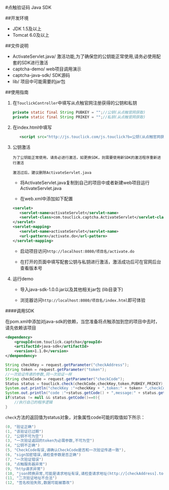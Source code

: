 #点触验证码 Java SDK


##开发环境
  
  - JDK 1.5及以上
  - Tomcat 6.0及以上

##文件说明

* ActivateServlet.java/ 激活功能,为了确保您的公钥能正常使用,请务必使用配套的SDK进行激活
* captcha-demo/ web项目调用演示
* captcha-java-sdk/ SDK源码
* lib/ 项目中可能需要的jar包
  


##使用指南
1. 在`TouclickController`中填写从点触官网注册获得的公钥和私钥
   ```java	
   private static final String PUBKEY = "";//公钥(从点触官网获取)
   private static final String PRIKEY = "";//私钥(从点触官网获取)
   ```
   
2. 在index.html中填写
   ```xml
      <script src="http://js.touclick.com/js.touclick?b=公钥(从点触官网获得)" ></script>
   ```

3. 公钥激活

	`为了公钥能正常使用，请务必进行激活，如更换SDK，则需要使用新SDK的激活程序重新进行激活`

	`激活过后，建议删除ActivateServlet.java`
	
	* 将ActivateServlet.java复制到自己的项目中或者新建web项目运行ActivateServlet.java

	* 在web.xml中添加如下配置
   ```xml
   <servlet>
      <servlet-name>activateServlet</servlet-name>
      <servlet-class>com.touclick.captcha.ActivateServlet</servlet-class>
   </servlet>
   <servlet-mapping>
      <servlet-name>activateServlet</servlet-name>
      <url-pattern>/activate.do</url-pattern>
   </servlet-mapping>
   ```

   * 启动项目访问`http://localhost:8080/项目名/activate.do`
    
   * 在打开的页面中填写配套公钥与私钥进行激活，激活成功后可在官网后台查看版本号
	

4. 运行demo
	* 导入java-sdk-1.0.0.jar以及其他相关jar包 (lib目录下)
	
	* 浏览器访问`http://localhost:8080/项目名/index.html`即可体验



####调用SDK

在pom.xml中添加对java-sdk的依赖，当您准备将点触添加到您的项目中去时，请先依赖该项目

```xml
<dependency>
	<groupId>com.touclick.captcha</groupId>
	<artifactId>java-sdk</artifactId>
	<version>1.1.0</version>
</denpendency>
```


   ```java
   String checkKey = request.getParameter("checkAddress");
   String token = request.getParameter("token");
   //一次验证传递的参数,同一次验证一样
   String checkCode = request.getParameter("checkCode");
   Status status = touclick.check(checkCode,checkKey,token,PUBKEY,PRIKEY);
   System.out.println("checkKey :"+checkKey + ",token:" + token+ ",checkCode:" + checkCode);
   System.out.println("code :"+status.getCode() + ",message:" + status.getMessage());
   if(status != null && status.getCode()==0){
       //执行自己的程序逻辑
   }
   ```

  `check`方法的返回值为status对象，对象属性code可能的取值如下所示：

  ```java
  (0, "验证正确")
  (1, "该验证已过期")
  (2, "公钥不可为空")
  (3, "一次验证返回的token为必需参数,不可为空")
  (4, "公钥不正确")
  (5, "CheckCode有误,请确认CheckCode是否和一次验证传递一致"),
  (6, "sign加密错误,请检查参数是否正确")
  (7, "一次验证错误")
  (8, "点触服务器异常")
  (9, "http请求异常")
  (10, "json转换异常,可能是请求地址有误,请检查请求地址(http://[checkAddress].touclick.com/sverify.touclick?参数)")
  (11, "二次验证地址不合法")
  (12, "签名校验失败,数据可能被篡改")
  ```
